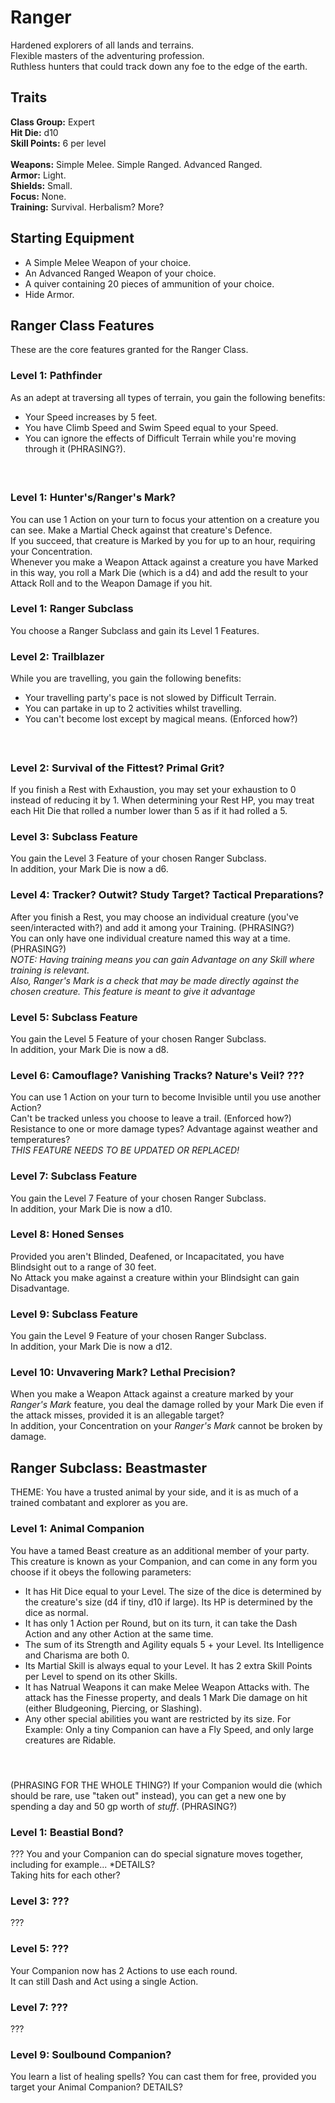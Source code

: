 # Ranger
Hardened explorers of all lands and terrains. <br>
Flexible masters of the adventuring profession. <br>
Ruthless hunters that could track down any foe to the edge of the earth. <br>

## Traits
**Class Group:** Expert <br>
**Hit Die:** d10 <br>
**Skill Points:** 6 per level <br>
<br>
**Weapons:** Simple Melee. Simple Ranged. Advanced Ranged. <br>
**Armor:** Light. <br>
**Shields:** Small. <br>
**Focus:** None. <br>
**Training:** Survival. Herbalism? More? <br>

## Starting Equipment
+ A Simple Melee Weapon of your choice.
+ An Advanced Ranged Weapon of your choice.
+ A quiver containing 20 pieces of ammunition of your choice.
+ Hide Armor.

## Ranger Class Features
These are the core features granted for the Ranger Class.

### Level 1: Pathfinder
As an adept at traversing all types of terrain, you gain the following benefits: <br>
+ Your Speed increases by 5 feet. <br>
+ You have Climb Speed and Swim Speed equal to your Speed. <br>
+ You can ignore the effects of Difficult Terrain while you're moving through it (PHRASING?). <br>
#### <br>

### Level 1: Hunter's/Ranger's Mark?
You can use 1 Action on your turn to focus your attention on a creature you can see. Make a Martial Check against that creature's Defence. <br>
If you succeed, that creature is Marked by you for up to an hour, requiring your Concentration. <br>
Whenever you make a Weapon Attack against a creature you have Marked in this way, you roll a Mark Die (which is a d4) and add the result to your Attack Roll and to the Weapon Damage if you hit.
### Level 1: Ranger Subclass
You choose a Ranger Subclass and gain its Level 1 Features.

### Level 2: Trailblazer
While you are travelling, you gain the following benefits:
+ Your travelling party's pace is not slowed by Difficult Terrain. <br>
+ You can partake in up to 2 activities whilst travelling. <br>
+ You can't become lost except by magical means. (Enforced how?) <br>
#### <br>

### Level 2: Survival of the Fittest? Primal Grit?
If you finish a Rest with Exhaustion, you may set your exhaustion to 0 instead of reducing it by 1.
When determining your Rest HP, you may treat each Hit Die that rolled a number lower than 5 as if it had rolled a 5. <br>

### Level 3: Subclass Feature
You gain the Level 3 Feature of your chosen Ranger Subclass. <br>
In addition, your Mark Die is now a d6.

### Level 4: Tracker? Outwit? Study Target? Tactical Preparations?
After you finish a Rest, you may choose an individual creature (you've seen/interacted with?) and add it among your Training. (PHRASING?) <br>
You can only have one individual creature named this way at a time. (PHRASING?) <br>
*NOTE: Having training means you can gain Advantage on any Skill where training is relevant.* <br>
*Also, Ranger's Mark is a check that may be made directly against the chosen creature. This feature is meant to give it advantage*

### Level 5: Subclass Feature
You gain the Level 5 Feature of your chosen Ranger Subclass. <br>
In addition, your Mark Die is now a d8.

### Level 6: Camouflage? Vanishing Tracks? Nature's Veil? ???
You can use 1 Action on your turn to become Invisible until you use another Action? <br>
Can't be tracked unless you choose to leave a trail. (Enforced how?) <br>
Resistance to one or more damage types? Advantage against weather and temperatures? <br>
*THIS FEATURE NEEDS TO BE UPDATED OR REPLACED!*

### Level 7: Subclass Feature
You gain the Level 7 Feature of your chosen Ranger Subclass. <br>
In addition, your Mark Die is now a d10.

### Level 8: Honed Senses
Provided you aren't Blinded, Deafened, or Incapacitated, you have Blindsight out to a range of 30 feet. <br>
No Attack you make against a creature within your Blindsight can gain Disadvantage. <br>

### Level 9: Subclass Feature
You gain the Level 9 Feature of your chosen Ranger Subclass. <br>
In addition, your Mark Die is now a d12.

### Level 10: Unvavering Mark? Lethal Precision?
When you make a Weapon Attack against a creature marked by your *Ranger's Mark* feature, you deal the damage rolled by your Mark Die even if the attack misses, provided it is an allegable target? <br>
In addition, your Concentration on your *Ranger's Mark* cannot be broken by damage. <br>

## Ranger Subclass: Beastmaster
THEME: You have a trusted animal by your side, and it is as much of a trained combatant and explorer as you are.

### Level 1: Animal Companion
You have a tamed Beast creature as an additional member of your party. <br>
This creature is known as your Companion, and can come in any form you choose if it obeys the following parameters: <br>
+ It has Hit Dice equal to your Level. The size of the dice is determined by the creature's size (d4 if tiny, d10 if large). Its HP is determined by the dice as normal. <br>
+ It has only 1 Action per Round, but on its turn, it can take the Dash Action and any other Action at the same time. <br>
+ The sum of its Strength and Agility equals 5 + your Level. Its Intelligence and Charisma are both 0.
+ Its Martial Skill is always equal to your Level. It has 2 extra Skill Points per Level to spend on its other Skills.
+ It has Natrual Weapons it can make Melee Weapon Attacks with. The attack has the Finesse property, and deals 1 Mark Die damage on hit (either Bludgeoning, Piercing, or Slashing). <br>
+ Any other special abilities you want are restricted by its size. For Example: Only a tiny Companion can have a Fly Speed, and only large creatures are Ridable.
#### <br>
(PHRASING FOR THE WHOLE THING?)
If your Companion would die (which should be rare, use "taken out" instead), you can get a new one by spending a day and 50 gp worth of *stuff*. (PHRASING?) <br>

### Level 1: Beastial Bond?
??? You and your Companion can do special signature moves together, including for example... *DETAILS? <br>
Taking hits for each other?

### Level 3: ???
???

### Level 5: ???
Your Companion now has 2 Actions to use each round. <br>
It can still Dash and Act using a single Action.

### Level 7: ???
???

### Level 9: Soulbound Companion?
You learn a list of healing spells? You can cast them for free, provided you target your Animal Companion? DETAILS?